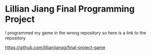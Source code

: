 # Lillian Jiang Final Programming Project 

I programmed my game in the wrong repository so here is a link to the repository

https://github.com/lillianjiangg/final-project-game

